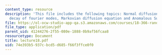 ```yaml
---
content_type: resource
description: 'This file includes the following topics: Normal diffusion, Exponential
  decay of fourier modes, Markovian diffusion equation and Anomalous Subdiffusion.'
file: https://ol-ocw-studio-app-qa.s3.amazonaws.com/courses/18-366-random-walks-and-diffusion-fall-2006/74e393b5937cbcd5d685f66f3ffce0f0_lecture18.pdf
file_type: application/pdf
parent_uid: 41244276-2f55-080e-1888-0b9af56fcaa8
resourcetype: Document
title: lecture18.pdf
uid: 74e393b5-937c-bcd5-d685-f66f3ffce0f0
---
```

